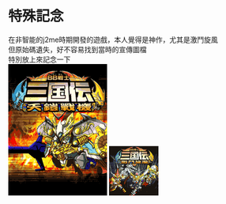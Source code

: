 # 特殊記念

在非智能的j2me時期開發的遊戲，本人覺得是神作，尤其是激鬥旋風  
但原始碼遺失，好不容易找到當時的宣傳圖檔  
特別放上來記念一下  
![天鎧戰機](images.ashx.gif)
![激鬥旋風](web_BBSenshiSangokuden_Fighter_1_0.gif)
